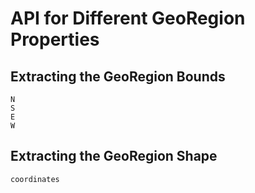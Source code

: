 # API for Different GeoRegion Properties

## Extracting the GeoRegion Bounds

```@docs
N
S
E
W
```

## Extracting the GeoRegion Shape

```@docs
coordinates
```